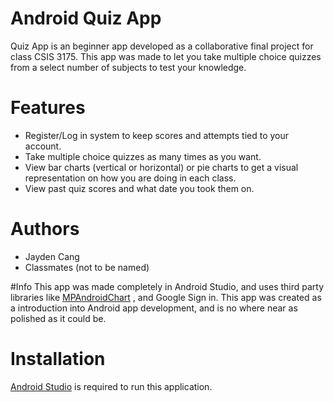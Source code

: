 # Android Quiz App
Quiz App is an beginner app developed as a collaborative final project for class CSIS 3175. This app was made to let you take multiple choice quizzes from a select number of subjects to test your knowledge.

# Features
-	Register/Log in system to keep scores and attempts tied to your account.
-	Take multiple choice quizzes as many times as you want.
-	View bar charts (vertical or horizontal) or pie charts to get a visual representation on how you are doing in each class.
-	View past quiz scores and what date you took them on.

# Authors
- Jayden Cang
- Classmates (not to be named)

#Info
This app was made completely in Android Studio, and uses third party libraries like [MPAndroidChart](https://github.com/PhilJay/MPAndroidChart) , and Google Sign in.
This app was created as a introduction into Android app development, and is no where near as polished as it could be.


# Installation

[Android Studio](https://developer.android.com/studio) is required to run this application.

